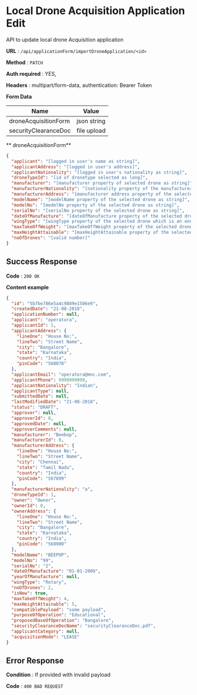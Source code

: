 # Local Drone Acquisition Application Edit

API to update local drone Acquisition application

**URL** : `/api/applicationForm/importDroneApplication/<id>`

**Method** : `PATCH`

**Auth required** : YES,

**Headers** : multipart/form-data, authentication: Bearer Token

**Form Data**

| Name                       | Value                              |
| ---------------------------|------------------------------------|
| droneAcquisitionForm       | json string                        |
| securityClearanceDoc       | file upload                        | 


** droneAcquisitionForm**

```json
{
  "applicant": "[logged in user's name as string]",
  "applicantAddress": "[logged in user's address]",
  "applicantNationality": "[logged in user's nationality as string]",
  "droneTypeId": "[id of dronetype selected as long]",
  "manufacturer": "[manufacturer property of selected drone as string]",
  "manufacturerNationality": "[nationality property of the manufacturer of selected drone as string]",
  "manufacturerAddress": "[manufacturer address property of the selected drone]",
  "modelName": "[modelName property of the selected drone as string]",
  "modelNo": "[modelNo property of the selected drone as string]",
  "serialNo": "[serialNo property of the selected drone as string]",
  "dateOfManufacture": "[dateOfManufacture property of the selected drone as date]",
  "wingType": "[wingType property of the selected drone which is an enum [FIXED, ROTARY]]",
  "maxTakeOffWeight": "[maxTakeOffWeight property of the selected drone as float]",
  "maxHeightAttainable": "[maxHeightAttainable property of the selected drone as float]",
  "noOfDrones": "[valid number]"
}
```


## Success Response

**Code** : `200 OK`

**Content example**

```json
{
  "id": "5b7be786e5a4c9089e1506e9",
  "createdDate": "21-08-2018",
  "applicationNumber": null,
  "applicant": "operatora",
  "applicantId": 1,
  "applicantAddress": {
    "lineOne": "House No:",
    "lineTwo": "Street Name",
    "city": "Bangalore",
    "state": "Karnataka",
    "country": "India",
    "pinCode": "560078"
  },
  "applicantEmail": "operatora@mnc.com",
  "applicantPhone": 9999999999,
  "applicantNationality": "Indian",
  "applicantType": null,
  "submittedDate": null,
  "lastModifiedDate": "21-08-2018",
  "status": "DRAFT",
  "approver": null,
  "approverId": 0,
  "approvedDate": null,
  "approverComments": null,
  "manufacturer": "Beebop",
  "manufacturerId": 0,
  "manufacturerAddress": {
    "lineOne": "House No:",
    "lineTwo": "Street Name",
    "city": "Chennai",
    "state": "Tamil Nadu",
    "country": "India",
    "pinCode": "567899"
  },
  "manufacturerNationality": "a",
  "droneTypeId": 1,
  "owner": "Owner",
  "ownerId": 0,
  "ownerAddress": {
    "lineOne": "House No:",
    "lineTwo": "Street Name",
    "city": "Bangalore",
    "state": "Karnataka",
    "country": "India",
    "pinCode": "568900"
  },
  "modelName": "BEEPOP",
  "modelNo": "99",
  "serialNo": "2",
  "dateOfManufacture": "01-01-2009",
  "yearOfManufacture": null,
  "wingType": "Rotary",
  "noOfDrones": 2,
  "isNew": true,
  "maxTakeOffWeight": 4,
  "maxHeightAttainable": 5,
  "compatiblePayload": "some payload",
  "purposeOfOperation": "Educational",
  "proposedBaseOfOperation": "Bangalore",
  "securityClearanceDocName": "securityClearanceDoc.pdf",
  "applicantCategory": null,
  "acquisitionMode": "LEASE"
}
```

## Error Response

**Condition** : If provided with invalid payload

**Code** : `400 BAD REQUEST`
